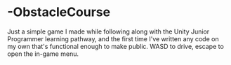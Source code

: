 # -ObstacleCourse
 
Just a simple game I made while following along with the Unity Junior Programmer learning pathway, and the first time I've written any code on my own that's functional enough to make public.  WASD to drive, escape to open the in-game menu.

